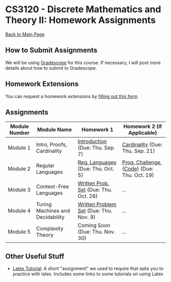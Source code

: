 CS3120 - Discrete Mathematics and Theory II: Homework Assignments
===============================

[Back to Main Page](../readme.html)


<a name="introduction"></a>How to Submit Assignments
--------------------------------------- 

We will be using [Gradescope](https://gradescope.com) for this course. If necessary, I will post more details about how to submit to Gradescope.

<a name="introduction"></a>Homework Extensions
--------------------------------------- 

You can request a homework extensions by [filling out this form](https://forms.gle/Pey9K5ttXFPzfG7e6)


<a name="introduction"></a>Assignments
--------------------------------------- 

| Module Number | Module Name | Homework 1 | Homework 2 (If Applicable) |
|----------|------------------------|------------------------|------------------------|
| Module 1 | Intro, Proofs, Cardinality | [Introduction](./01-Introduction/01-Introduction.pdf) (Due: Thu. Sep. 7) | [Cardinality](./01-Introduction/01-Cardinality.pdf) (Due: Thu. Sep. 21) |
| Module 2 | Regular Languages |[Reg. Languages](./02-RegularLanguages/02-RegLanguages.pdf) (Due: Thu. Oct. 5) | [Prog. Challenge](./02-RegularLanguages/RegExpressions.pdf), ([Code](./02-RegularLanguages/code/regex_starter.zip)) (Due: Thu. Oct. 19) | 
| Module 3 | Context-Free Languages | [Written Prob. Set](./03-ContextFree/03-ContextFree.pdf) (Due: Thu. Oct. 26) | ... |
| Module 4 | Turing Machines and Decidability | [Written Problem Set](./04-TuringMachines/04-TuringMachines.pdf)  (Due: Thu. Nov. 9) | ... |
| Module 5 | Complexity Theory | Coming Soon (Due: Thu. Nov. 30) | ... |


<a name="other"></a>Other Useful Stuff
---------------------------------------

- [Latex Tutorial](./latexTutorial.pdf): A short "assignment" we used to require that asks you to practice with latex. Includes some links to some tutorials on using Latex

